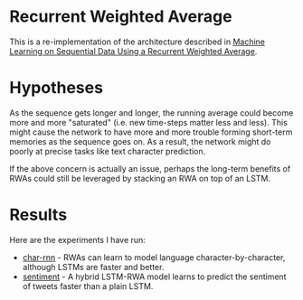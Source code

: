 # Recurrent Weighted Average

This is a re-implementation of the architecture described in [Machine Learning on Sequential Data Using a Recurrent Weighted Average](https://arxiv.org/abs/1703.01253).

# Hypotheses

As the sequence gets longer and longer, the running average could become more and more "saturated" (i.e. new time-steps matter less and less). This might cause the network to have more and more trouble forming short-term memories as the sequence goes on. As a result, the network might do poorly at precise tasks like text character prediction.

If the above concern is actually an issue, perhaps the long-term benefits of RWAs could still be leveraged by stacking an RWA on top of an LSTM.

# Results

Here are the experiments I have run:

 * [char-rnn](experiments/char_rnn) - RWAs can learn to model language character-by-character, although LSTMs are faster and better.
 * [sentiment](experiments/sentiment) - A hybrid LSTM-RWA model learns to predict the sentiment of tweets faster than a plain LSTM.

